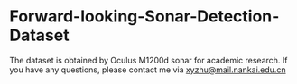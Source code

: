 # Forward-looking-Sonar-Detection-Dataset
The dataset is obtained by Oculus M1200d sonar for academic research.
If you have any questions, please contact me via xyzhu@mail.nankai.edu.cn
